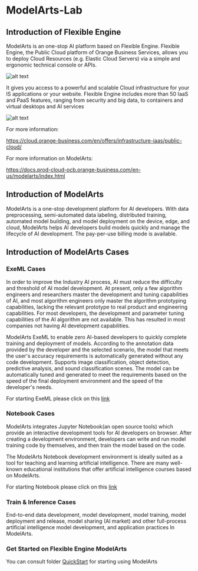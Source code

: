 # ModelArts-Lab

## Introduction of Flexible Engine

ModelArts is an one-stop AI platform based on Flexible Engine. Flexible Engine, the Public Cloud platform of Orange Business Services, allows you to deploy Cloud Resources (e.g. Elastic Cloud Servers) via a simple and ergonomic technical console or APIs.

![alt text](https://cloud.orange-business.com/wp-content/uploads/2020/10/flexible_engine_en.png)

It gives you access to a powerful and scalable Cloud infrastructure for your IS applications or your website. Flexible Engine includes more than 50 IaaS and PaaS features, ranging from security and big data, to containers and virtual desktops and AI services

![alt text](https://cloud.orange-business.com/wp-content/uploads/2020/07/carte_flexible_engine.png)

For more information:

https://cloud.orange-business.com/en/offers/infrastructure-iaas/public-cloud/

For more information on ModelArts:

https://docs.prod-cloud-ocb.orange-business.com/en-us/modelarts/index.html


## Introduction of ModelArts 
ModelArts is a one-stop development platform for AI developers. With data preprocessing, semi-automated data labeling, distributed training, automated model building, and model deployment on the device, edge, and cloud, ModelArts helps AI developers build models quickly and manage the lifecycle of AI development. The pay-per-use billing mode is available.


## Introduction of ModelArts Cases

### ExeML Cases

In order to improve the Industry AI process, AI must reduce the difficulty and threshold of AI model development. At present, only a few algorithm engineers and researchers master the development and tuning capabilities of AI, and most algorithm engineers only master the algorithm prototyping capabilities, lacking the relevant prototype to real product and engineering capabilities. For most developers, the development and parameter tuning capabilities of the AI algorithm are not available. This has resulted in most companies not having AI development capabilities.

ModelArts ExeML to enable zero AI-based  developers to quickly complete training and deployment of models. According to the annotation data provided by the developer and the selected scenario, the model that meets the user's accuracy requirements is automatically generated without any code development. Supports image classification, object detection, predictive analysis, and sound classification scenes. The model can be automatically tuned and generated to meet the requirements based on the speed of the final deployment environment and the speed of the developer's needs.

For starting ExeML please click on this [link](ExeML/ExeML_YunBao_Detection/README.md)

### Notebook Cases

ModelArts integrates Jupyter Notebook(an open source tools) which provide an interactive development tools for AI developers on browser. After creating a development environment, developers can write and run model training code by themselves, and then train the model based on the code.

The ModelArts Notebook development environment is ideally suited as a tool for teaching and learning artificial intelligence. There are many well-known educational institutions that offer artificial intelligence courses based on ModelArts.

For starting Notebook please click on this [link](Official_Examples/Using_Notebook_to_Create_a_MNIST_Dataset_Recognition_Application/)

### Train & Inference Cases

End-to-end data development, model development, model training, model deployment and release, model sharing (AI market) and other full-process artificial intelligence model development, and application practices In ModelArts.

### Get Started on Flexible Engine ModelArts

You can consult folder [QuickStart](QuickStart/README.md) for starting using ModelArts 
